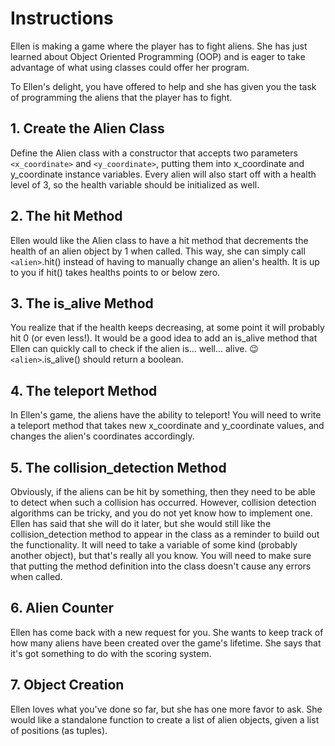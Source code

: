 # Instructions

Ellen is making a game where the player has to fight aliens. She has just learned about Object Oriented Programming (OOP) and is eager to take advantage of what using classes could offer her program.

To Ellen's delight, you have offered to help and she has given you the task of programming the aliens that the player has to fight.

## 1. Create the Alien Class

Define the Alien class with a constructor that accepts two parameters `<x_coordinate>` and `<y_coordinate>`, putting them into x_coordinate and y_coordinate instance variables. Every alien will also start off with a health level of 3, so the health variable should be initialized as well.

## 2. The hit Method

Ellen would like the Alien class to have a hit method that decrements the health of an alien object by 1 when called. This way, she can simply call `<alien>`.hit() instead of having to manually change an alien's health. It is up to you if hit() takes healths points to or below zero.

## 3. The is_alive Method

You realize that if the health keeps decreasing, at some point it will probably hit 0 (or even less!). It would be a good idea to add an is_alive method that Ellen can quickly call to check if the alien is... well... alive. 😉 `<alien>`.is_alive() should return a boolean.

## 4. The teleport Method

In Ellen's game, the aliens have the ability to teleport! You will need to write a teleport method that takes new x_coordinate and y_coordinate values, and changes the alien's coordinates accordingly.

## 5. The collision_detection Method

Obviously, if the aliens can be hit by something, then they need to be able to detect when such a collision has occurred. However, collision detection algorithms can be tricky, and you do not yet know how to implement one. Ellen has said that she will do it later, but she would still like the collision_detection method to appear in the class as a reminder to build out the functionality. It will need to take a variable of some kind (probably another object), but that's really all you know. You will need to make sure that putting the method definition into the class doesn't cause any errors when called.

## 6. Alien Counter

Ellen has come back with a new request for you. She wants to keep track of how many aliens have been created over the game's lifetime. She says that it's got something to do with the scoring system.

## 7. Object Creation

Ellen loves what you've done so far, but she has one more favor to ask. She would like a standalone function to create a list of alien objects, given a list of positions (as tuples).

